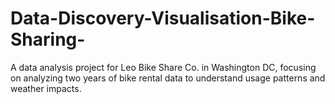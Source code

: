 # Data-Discovery-Visualisation-Bike-Sharing-

A data analysis project for Leo Bike Share Co. in Washington DC, focusing on analyzing two years of bike rental data to understand usage patterns and weather impacts.
